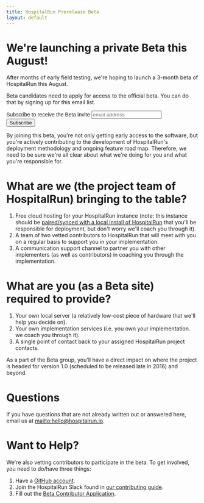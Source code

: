 ```yaml
---
title: HospitalRun Prerelease Beta
layout: default
---
```


# We're launching a private Beta this August!

After months of early field testing, we're hoping to launch a 3-month beta of HospitalRun this August.

Beta candidates need to apply for access to the official beta. You can do that by signing up for this email list.

<!-- Begin MailChimp Signup Form -->
<link href="//cdn-images.mailchimp.com/embedcode/horizontal-slim-10_7.css" rel="stylesheet" type="text/css">
<style type="text/css">
	#mc_embed_signup{ clear:left; font:14px Helvetica,Arial,sans-serif; width:100%;}
	/* Add your own MailChimp form style overrides in your site stylesheet or in this style block.
	   We recommend moving this block and the preceding CSS link to the HEAD of your HTML file. */
</style>
<div id="mc_embed_signup">
<form action="//hospitalrun.us13.list-manage.com/subscribe/post?u=b2206ca51af3900756274184b&amp;id=d86a8451fb" method="post" id="mc-embedded-subscribe-form" name="mc-embedded-subscribe-form" class="validate" target="_blank" rel="noopener"  novalidate>
    <div id="mc_embed_signup_scroll">
	<label for="mce-EMAIL">Subscribe to receive the Beta invite</label>
	<input type="email" value="" name="EMAIL" class="email" id="mce-EMAIL" placeholder="email address" required>
    <!-- real people should not fill this in and expect good things - do not remove this or risk form bot signups-->
    <div style="position: absolute; left: -5000px;" aria-hidden="true"><input type="text" name="b_b2206ca51af3900756274184b_d86a8451fb" tabindex="-1" value=""></div>
    <div class="clear"><input type="submit" value="Subscribe" name="subscribe" id="mc-embedded-subscribe" class="button"></div>
    </div>
</form>
</div>

<!--End mc_embed_signup-->

By joining this beta, you're not only getting early access to the software, but you're actively contributing to the development of HospitalRun's deployment methodology and ongoing feature road map. Therefore, we need to be sure we're all clear about what we're doing for you and what you're responsible for.

# What are we (the project team of HospitalRun) bringing to the table?

1. Free cloud hosting for your HospitalRun instance (note: this instance should be [paired/synced with a local install of HospitalRun](/img/HospitalRun_deployment.jpeg) that you'll be responsible for deployment, but don't worry we'll coach you through it).
2. A team of two vetted contributors to HospitalRun that will meet with you on a regular basis to support you in your implementation.
3. A communication support channel to partner you with other implementers (as well as contributors) in coaching you through the implementation.

# What are you (as a Beta site) required to provide?

1. Your own local server (a relatively low-cost piece of hardware that we'll help you decide on).
2. Your own implementation services (i.e. you own your implementation. we coach you through it).
3. A single point of contact back to your assigned HospitalRun project contacts.

As a part of the Beta group, you'll have a direct impact on where the project is headed for version 1.0 (scheduled to be released late in 2016) and beyond.

# Questions

If you have questions that are not already written out or answered here, email us at <mailto:hello@hospitalrun.io>.

# Want to Help?

We're also vetting contributors to participate in the beta. To get involved, you need to do/have three things:

1. Have a [GitHub account](http://github.com).
2. Join the HospitalRun Slack found in [our contributing guide](https://github.com/hospitalrun/hospitalrun-frontend/blob/master/.github/CONTRIBUTING.md).
3. Fill out the [Beta Contributor Application](http://goo.gl/forms/kqEF8dCmSdFrQvd93).
